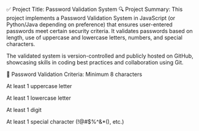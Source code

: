 ✅ Project Title: Password Validation System
🔍 Project Summary:
This project implements a Password Validation System in JavaScript (or Python/Java depending on preference) that ensures user-entered passwords meet certain security criteria. It validates passwords based on length, use of uppercase and lowercase letters, numbers, and special characters.

The validated system is version-controlled and publicly hosted on GitHub, showcasing skills in coding best practices and collaboration using Git.

🔐 Password Validation Criteria:
Minimum 8 characters

At least 1 uppercase letter

At least 1 lowercase letter

At least 1 digit

At least 1 special character (!@#$%^&*(), etc.)
